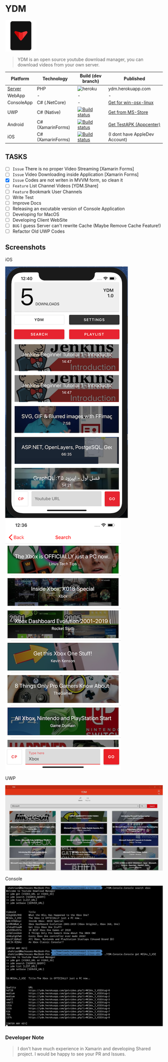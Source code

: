 # YDM

![logo](Assets/logo.png)

> YDM is an open source youtube download manager, you can download videos from your own server.

| Platform   | Technology    | Build (dev branch) | Published
|------------|---------------|-------|------|
| [Server](https://github.com/yazdipour/ydm-server) | PHP | ![heroku](https://img.shields.io/badge/build-succeed-blue.svg) | ydm.herokuapp.com
| WebApp | - | - | -
| ConsoleApp | C# (.NetCore) | - | [Get for win-osx-linux](https://github.com/yazdipour/YDM/releases)
| UWP        | C# (Native)   | [![Build status](https://build.appcenter.ms/v0.1/apps/a8d27600-4399-4bd7-ad04-d1921096b710/branches/dev/badge)](https://appcenter.ms) | [Get from MS-Store](https://www.microsoft.com/en-us/p/ydm/9pltn8lxg7m4?rtc=1)
| Android    | C# (XamarinForms)   | [![Build status](https://build.appcenter.ms/v0.1/apps/04b96dc5-679f-4a07-89e1-bedb936590b2/branches/dev/badge)](https://appcenter.ms) | [Get TestAPK (Appcenter)](https://install.appcenter.ms/users/yazdipour/apps/ydm.android/distribution_groups/testers)
| iOS        | C# (XamarinForms)   | [![Build status](https://build.appcenter.ms/v0.1/apps/0fbbf24b-295b-49a7-9597-9f63d90459bd/branches/dev/badge)](https://appcenter.ms) | (I dont have AppleDev Account)

## TASKS

* [ ] `Issue` There is no proper Video Streaming [Xamarin Forms]
* [ ] `Issue` Video Downloading inside Application [Xamarin Forms]
* [x] `Issue` Codes are not writen in MVVM form, so clean it
* [ ] `Feature` List Channel Videos [YDM.Share]
* [ ] `Feature` Bookmark User Channels
* [ ] Write Test
* [ ] Improve Docs
* [ ] Releasing an excutable version of Console Application
* [ ] Developing for MacOS
* [ ] Developing Client WebSite
* [ ] `BUG` I guess Server can't rewrite Cache (Maybe Remove Cache Feature!)
* [ ] Refactor Old UWP Codes

## Screenshots

iOS

![ios](Assets/Screenshots/ios.png)
![ios](Assets/Screenshots/ios2.png)

UWP

![uwp](Assets/Screenshots/uwp.png)

Console

![Console](Assets/Screenshots/Console.png)

### Developer Note

> I don't have much experience in Xamarin and developing Shared project. I would be happy to see your PR and Issues.